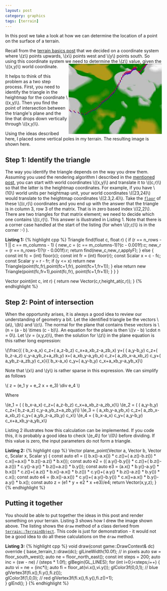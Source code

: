 ```yaml
---
layout: post
category: graphics
tags: [terrain]
---
```

In this post we take a look at how we can determine the location of a point on the surface of a terrain.


Recall from the <a href="{% post_url 2013-07-13-terrain-rendering-basics %}">terrain basics post</a> that we decided on a coordinate system where \\(z\\) points upwards, \\(x\\) points west and \\(y\\) points south.  So using this coordinate system we need to determine the \\(z\\) value, given the \\((x,y)\\) world coordinate.
<img src="/assets/images/2013/terrain-surface.jpg" style="float:right"/>

It helps to think of this problem as a two step process. First, you need to identify the triangle in the heightmap for the coordinate \\((x,y)\\).  Then you find the point of intersection between the triangle's plane and the line that drops down vertically through \\((x,y)\\).   

Using the ideas described here, I placed some vertical poles in my terrain.  The resulting image is shown here.

## Step 1: Identify the triangle
The way you identify the triangle depends on the way you drew them.  Assuming you used the rendering algorithm I described in the <a href="{% post_url 2013-07-13-terrain-rendering-basics %}">mentioned post</a>, you can start with world coordinates \\((x,y)\\) and translate it to \\((c,r)\\) so that the latter is the heightmap coordinates.  For example, if you have \\(10\\) world units per heightmap unit, your world coordinates \\((23,24)\\) would translate to the heightmap coordinates \\((2.3,2.4)\\).  Take the [`floor`](http://www.cplusplus.com/reference/cmath/floor/) of these \\((c,r)\\) coordinates and you end up with the answer that the triangle is in column 3, row 3 of the matrix.  That is in zero based index \\((2,2)\\).  There are two triangles for that matrix element; we need to decide which one contains \\((c,r)\\).  This answer is illustrated in Listing 1.  Note that there is a corner case handled at the start of the listing (for when \\((r,c)\\) is in the corner :-) ).  

**Listing 1:**
{% highlight cpp %}
Triangle find(float c, float r) {
	if (r == n_rows - 1 || c == m_columns - 1) {
		new_c = (c == m_columns-1)?(c - 0.001f):c;
		new_r = (r == n_rows-1)?(r - 0.001f):r;
		return find(new_c,new_r,applyF);
	} else {
		const int fc = (int) floor(c);
		const int fr = (int) floor(r);
		const Scalar x = c - fc;
		const Scalar y = r - fr;
		if (y <= x)
			return new Triangle(point(fc,fr),point(fc+1,fr),
				point(fc+1,fr+1));
		} else
			return new Triangle(point(fc,fr+1),point(fc,fr),
				point(fc+1,fr+1));
		}
	}
}

Vector point(int c, int r) {
	return new Vector(c,r,height_at(c,r));
}
{% endhighlight %}

## Step 2: Point of intersection
When the opportunity arises, it is always a good idea to review our understanding of geometry a bit. Let the identified triangle be the vectors \\(a\\), \\(b\\) and \\(c\\). The normal for the plane that contains these vectors is \\(n = (a - b) \times (c - b)\\).  An equation for the plane is then \\((v - b) \cdot n = 0\\).  Let \\(v = (x,y,z)\\), then the solution for \\(z\\) in the plane equation is this rather long expression:

\\(\frac{( ( b_x-a_x) c_z+( a_z-b_z) c_x+a_xb_z-a_zb_x) y+( ( a_y-b_y) c_z+( b_z-a_z) c_y-a_yb_z+a_zb_y) x+( a_xb_y-a_yb_x) c_z+( a_zb_x-a_xb_z) c_y+( a_yb_z-a_zb_y) c_x}{( b_x-a_x) c_y+( a_y-b_y) c_x+a_xb_y-a_yb_x}\\)  

Note that \\(x\\) and \\(y\\) is rather sparse in this expression.  We can simplify as follows

\\( z = (e_1 y + e_2 x + e_3) \div e_4 \\)

Where

\\(e_1 = ( ( b_x-a_x) c_z+( a_z-b_z) c_x+a_xb_z-a_zb_x)\\)
\\(e_2 = ( ( a_y-b_y) c_z+( b_z-a_z) c_y-a_yb_z+a_zb_y)\\)
\\(e_3 = ( a_xb_y-a_yb_x) c_z+( a_zb_x-a_xb_z) c_y+( a_yb_z-a_zb_y) c_x\\)
\\(e_4 = ( b_x-a_x) c_y+( a_y-b_y) c_x+a_xb_y-a_yb_x\\)

Listing 2 illustrates how this calculation can be implemented. If you code this, it is probably a good idea to check \\(e_4\\) for \\(0\\) before dividing.  If this value is zero, the input parameters do not form a triangle.

**Listing 2:**
{% highlight cpp %}
Vector plane_point(Vector a, Vector b, Vector c, Scalar x, Scalar y) {
	const auto e1 = (( b.x()-a.x()) * c.z()+( a.z()-b.z()) * c.x()+a.x() * b.z()-a.z() *
		b.x());
	const auto e2 = (( a.y()-b.y()) * c.z()+( b.z()-a.z()) * c.y()-a.y() * b.z()+a.z() *
		b.y());
	const auto e3 = (a.x() * b.y()-a.y() * b.x()) * c.z()+( a.z() * b.x()-a.x()
		* b.z()) * c.y()+( a.y() * b.z()-a.z() * b.y()) * c.x();
	const auto e4 = (b.x()-a.x()) * c.y()+( a.y()-b.y()) * c.x()+a.x() * b.y()-a.y() *
		b.x();
	const auto z = (e1 * y + e2 * x +e3)/e4;
	return Vector(x,y,z);
}
{% endhighlight %}

## Putting it together
You should be able to put together the ideas in this post and render something on your terrain. Listing 3 shows how I drew the image shown above.  The listing shows the `draw` method of a class derived from [`terrain::TerrainObject`](/gameex/html/classterrain_1_1_terrain_object.html).  This code is just for demonstration - it would not be a good idea to do all these calculations on the `draw` method.

**Listing 3:**
{% highlight cpp %}
void draw(const game::DrawContext& dc) override {
		base_terrain_t::draw(dc);
	glLineWidth(10.0f); // in pixels
	auto sw = floor_south_west();
	auto ne = floor_north_east();
	const int steps = 200;
	auto inc = (sw - ne) / (steps * 1.0f);
	glBegin(GL_LINES);
	for (int i=0;i<steps;i++) {
		auto vi = ne + (inc*i);
		auto fi = floor_at(vi.x(),vi.y());
		glColor3f(0,0,1); // blue
		glVertex3f(fi.x(),fi.y(),fi.z());  
		glColor3f(1,0,0); // red
		glVertex3f(fi.x(),fi.y(),fi.z()+1);    	
	}
	glEnd();
}
{% endhighlight %}
